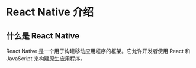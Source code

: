 # React Native 介绍

## 什么是 React Native

React Native 是一个用于构建移动应用程序的框架。它允许开发者使用 React 和 JavaScript 来构建原生应用程序。


